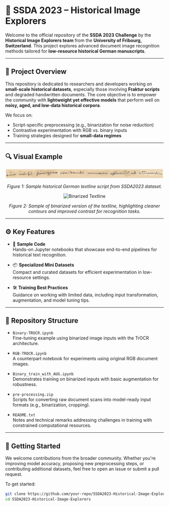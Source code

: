# 📜 SSDA 2023 – Historical Image Explorers

Welcome to the official repository of the **SSDA 2023 Challenge** by the **Historical Image Explorers team** from the **University of Fribourg, Switzerland**. This project explores advanced document image recognition methods tailored for **low-resource historical German manuscripts**.

---

## 📖 Project Overview

This repository is dedicated to researchers and developers working on **small-scale historical datasets**, especially those involving **Fraktur scripts** and degraded handwritten documents. The core objective is to empower the community with **lightweight yet effective models** that perform well on **noisy, aged, and low-data historical corpora**.

We focus on:
- Script-specific preprocessing (e.g., binarization for noise reduction)
- Contrastive experimentation with RGB vs. binary inputs
- Training strategies designed for **small-data regimes**

---

## 🔍 Visual Example

<p align="center">
  <img src="fig/1.PNG" alt="Textline Script Sample" width="500"/>
</p>
<p align="center"><em>Figure 1: Sample historical German textline script from SSDA2023 dataset.</em></p>

<p align="center">
  <img src="fig/2.JPG" alt="Binarized Textline" width="500"/>
</p>
<p align="center"><em>Figure 2: Sample of binarized version of the textline, highlighting cleaner contours and improved contrast for recognition tasks.</em></p>

---

## ⚙️ Key Features

- 🧪 **Sample Code**  
  Hands-on Jupyter notebooks that showcase end-to-end pipelines for historical text recognition.

- 📦 **Specialized Mini Datasets**  
  Compact and curated datasets for efficient experimentation in low-resource settings.

- 🛠️ **Training Best Practices**  
  Guidance on working with limited data, including input transformation, augmentation, and model tuning tips.

---

## 📁 Repository Structure

- `Binary-TROCR.ipynb`  
  Fine-tuning example using binarized image inputs with the TrOCR architecture.

- `RGB-TROCR.ipynb`  
  A counterpart notebook for experiments using original RGB document images.

- `Binary_train_with_AUG.ipynb`  
  Demonstrates training on binarized inputs with basic augmentation for robustness.

- `pre-processing.zip`  
  Scripts for converting raw document scans into model-ready input formats (e.g., binarization, cropping).

- `README.txt`  
  Notes and technical remarks addressing challenges in training with constrained computational resources.

---

## 🚀 Getting Started

We welcome contributions from the broader community. Whether you're improving model accuracy, proposing new preprocessing steps, or contributing additional datasets, feel free to open an issue or submit a pull request.

To get started:

```bash
git clone https://github.com/your-repo/SSDA2023-Historical-Image-Explorers.git
cd SSDA2023-Historical-Image-Explorers
